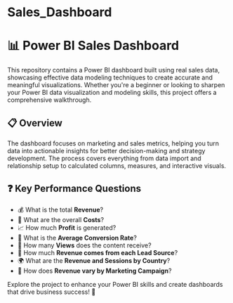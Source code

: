 # Sales_Dashboard
# 📊 Power BI Sales Dashboard

This repository contains a Power BI dashboard built using real sales data, showcasing effective data modeling techniques to create accurate and meaningful visualizations. Whether you're a beginner or looking to sharpen your Power BI data visualization and modeling skills, this project offers a comprehensive walkthrough.

## 📋 Overview

The dashboard focuses on marketing and sales metrics, helping you turn data into actionable insights for better decision-making and strategy development. The process covers everything from data import and relationship setup to calculated columns, measures, and interactive visuals.

## ❓ Key Performance Questions

- 💰 What is the total **Revenue**?  
- 💸 What are the overall **Costs**?  
- 📈 How much **Profit** is generated?  
- 🧮 What is the **Average Conversion Rate**?  
- 👀 How many **Views** does the content receive?  
- 🎯 How much **Revenue comes from each Lead Source**?  
- 🌍 What are the **Revenue and Sessions by Country**?  
- 📢 How does **Revenue vary by Marketing Campaign**?  

Explore the project to enhance your Power BI skills and create dashboards that drive business success! 🚀
